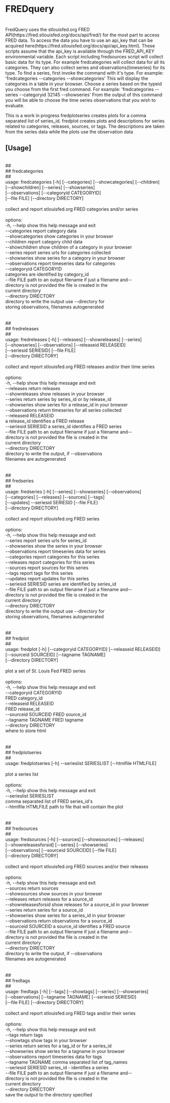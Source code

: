 
# FREDquery
#

<p>
FredQuery uses the stlouisfed.org FRED
API(https://fred.stlouisfed.org/docs/api/fred/) for the most part to
access FRED data. To access the data you have to use an api_key that can
be acquired here(https://fred.stlouisfed.org/docs/api/api_key.html).
These scripts assume that the api_key is available through the FRED_API_KEY
environmental variable. Each script including fredsources
script will collect basic data for its type. For example
fredcategories will collect data for all its categories. They can
also collect series and observations(timeseries) for its type.
</p〉
<p>
To find a series, first invoke the command with it's type. For example:
    'fredcategories --categories --showcategories'
This will display the categories in a table in your browser. Choose a
series based on the typeid you choose from the first fred command. For
example:
    'fredcategories --series --categoryid 32145 --showseries'
From the output of this command you will be able to choose the time
series observations that you wish to evaluate.
</p>
<p> This is a work in progress
fredplotseries creates plots for a comma separated list of series_id.
fredplot creates plots and descriptions for series related to
categories, releases, sources, or tags. The descriptions are taken from
the series data while the plots use the observation data
</p>


## [Usage]

<br/>
##<br/>
## fredcategories<br/>
##<br/>
usage: fredcategories [-h] [--categories] [--showcategories] [--children]<br/>
[--showchildren] [--series] [--showseries]<br/>
[--observations] [--categoryid CATEGORYID]<br/>
[--file FILE] [--directory DIRECTORY]<br/>
<br/>
collect and report stlouisfed.org FRED categories and/or series<br/>
<br/>
options:<br/>
-h, --help            show this help message and exit<br/>
--categories          report category data<br/>
--showcategories      show categories in your browser<br/>
--children            report category child data<br/>
--showchildren        show children of a category in your browser<br/>
--series              report series urls for categories collected<br/>
--showseries          show series for a category in your browser<br/>
--observations        report timeseries data for categories<br/>
--categoryid CATEGORYID<br/>
categories are identified by category_id<br/>
--file FILE           path to an output filename if just a filename and--<br/>
directory is not provided the file is created in the<br/>
current directory<br/>
--directory DIRECTORY<br/>
directory to write the output use --directory for<br/>
storing observations, filenames autogenerated<br/>
<br/>
<br/>
##<br/>
## fredreleases<br/>
##<br/>
usage: fredreleases [-h] [--releases] [--showreleases] [--series]<br/>
[--showseries] [--observations] [--releaseid RELEASEID]<br/>
[--seriesid SERIESID] [--file FILE]<br/>
[--directory DIRECTORY]<br/>
<br/>
collect and report stlouisfed.org FRED releases and/or their time series<br/>
<br/>
options:<br/>
-h, --help            show this help message and exit<br/>
--releases            return releases<br/>
--showreleases        show releases in your browser<br/>
--series              return series by series_id or by release_id<br/>
--showseries          show series for a release_id in your browser<br/>
--observations        return timeseries for all series collected<br/>
--releaseid RELEASEID<br/>
a release_id identifies a FRED release<br/>
--seriesid SERIESID   a series_id identifies a FRED series<br/>
--file FILE           path to an output filename if just a filename and--<br/>
directory is not provided the file is created in the<br/>
current directory<br/>
--directory DIRECTORY<br/>
directory to write the output, if --observations<br/>
filenames are autogenerated<br/>
<br/>
<br/>
##<br/>
## fredseries<br/>
##<br/>
usage: fredseries [-h] [--series] [--showseries] [--observations]<br/>
[--categories] [--releases] [--sources] [--tags]<br/>
[--updates] --seriesid SERIESID [--file FILE]<br/>
[--directory DIRECTORY]<br/>
<br/>
collect and report stlouisfed.org FRED series<br/>
<br/>
options:<br/>
-h, --help            show this help message and exit<br/>
--series              report series urls for series_id<br/>
--showseries          show the series in your browser<br/>
--observations        report timeseries data for series<br/>
--categories          report categories for this series<br/>
--releases            report categories for this series<br/>
--sources             report sources for this series<br/>
--tags                report tags for this series<br/>
--updates             report updates for this series<br/>
--seriesid SERIESID   series are identified by series_id<br/>
--file FILE           path to an output filename if just a filename and--<br/>
directory is not provided the file is created in the<br/>
current directory<br/>
--directory DIRECTORY<br/>
directory to write the output use --directory for<br/>
storing observations, filenames autogenerated<br/>
<br/>
<br/>
##<br/>
## fredplot<br/>
##<br/>
usage: fredplot [-h] [--categoryid CATEGORYID] [--releaseid RELEASEID]<br/>
[--sourceid SOURCEID] [--tagname TAGNAME]<br/>
[--directory DIRECTORY]<br/>
<br/>
plot a set of St. Louis Fed FRED series<br/>
<br/>
options:<br/>
-h, --help            show this help message and exit<br/>
--categoryid CATEGORYID<br/>
FRED category_id<br/>
--releaseid RELEASEID<br/>
FRED release_id<br/>
--sourceid SOURCEID   FRED source_id<br/>
--tagname TAGNAME     FRED tagname<br/>
--directory DIRECTORY<br/>
where to store html<br/>
<br/>
<br/>
##<br/>
## fredplotseries<br/>
##<br/>
usage: fredplotseries [-h] --serieslist SERIESLIST [--htmlfile HTMLFILE]<br/>
<br/>
plot a series list<br/>
<br/>
options:<br/>
-h, --help            show this help message and exit<br/>
--serieslist SERIESLIST<br/>
comma separated list of FRED series_id's<br/>
--htmlfile HTMLFILE   path to file that will contain the plot<br/>
<br/>
<br/>
##<br/>
## fredsources<br/>
##<br/>
usage: fredsources [-h] [--sources] [--showsources] [--releases]<br/>
[--showreleasesforsid] [--series] [--showseries]<br/>
[--observations] [--sourceid SOURCEID] [--file FILE]<br/>
[--directory DIRECTORY]<br/>
<br/>
collect and report stlouisfed.org FRED sources and/or their releases<br/>
<br/>
options:<br/>
-h, --help            show this help message and exit<br/>
--sources             return sources<br/>
--showsources         show sources in your browser<br/>
--releases            return releases for a source_id<br/>
--showreleasesforsid  show releases for a source_id in your browser<br/>
--series              return series for a source_id<br/>
--showseries          show series for a series_id in your browser<br/>
--observations        return observations for a source_id<br/>
--sourceid SOURCEID   a source_id identifies a FRED source<br/>
--file FILE           path to an output filename if just a filename and--<br/>
directory is not provided the file is created in the<br/>
current directory<br/>
--directory DIRECTORY<br/>
directory to write the output, if --observations<br/>
filenames are autogenerated<br/>
<br/>
<br/>
##<br/>
## fredtags<br/>
##<br/>
usage: fredtags [-h] [--tags] [--showtags] [--series] [--showseries]<br/>
[--observations] [--tagname TAGNAME] [--seriesid SERIESID]<br/>
[--file FILE] [--directory DIRECTORY]<br/>
<br/>
collect and report stlouisfed.org FRED tags and/or their series<br/>
<br/>
options:<br/>
-h, --help            show this help message and exit<br/>
--tags                return tags<br/>
--showtags            show tags in your browser<br/>
--series              return series for a tag_id or for a series_id<br/>
--showseries          show series for a tagname in your browser<br/>
--observations        report timeseries data for tags<br/>
--tagname TAGNAME     comma separated list of tag_names<br/>
--seriesid SERIESID   series_id - identifies a series<br/>
--file FILE           path to an output filename if just a filename and--<br/>
directory is not provided the file is created in the<br/>
current directory<br/>
--directory DIRECTORY<br/>
save the output to the directory specified<br/>
<br/>
